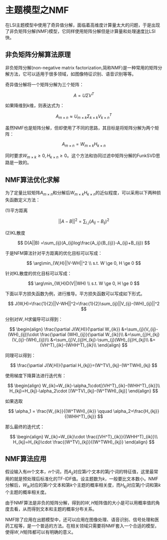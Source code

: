 # 主题模型之NMF

在LSI主题模型中使用了奇异值分解，面临着高维度计算量太大的问题，于是出现了非负矩阵分解(NMF)模型，它同样使用矩阵分解但是计算量和处理速度比LSI快。



## 非负矩阵分解算法原理

非负矩阵分解(non-negative matrix factorization,简称NMF)是一种常用的矩阵分解方法，它可以适用于很多领域，如图像特征识别、语音识别等等。

奇异值分解将一个矩阵分解为三个矩阵：

$$
A = U\Sigma V^T
$$

如果降维到$k$维，则表达式为：

$$
A_{m\times n} \approx U_{m\times k}\Sigma_{k\times k} V^T_{k\times n}
$$

虽然NMF也是矩阵分解，但却使用了不同的思路，其目标是将矩阵分解为两个矩阵：

$$
A_{m\times n}=W_{m\times k}H_{k\times n}
$$

同时要求$W_{m\times k}\ge 0 ,H_{k\times n}\ge 0$。这个方法和协同过滤中矩阵分解的FunkSVD思路是一致的。



## NMF算法优化求解

为了定量比较矩阵$A_{m\times n}$和分解后$W_{m\times k}H_{k\times n}$的近似程度，可以采用以下两种损失函数定义方法：

(1)平方距离

$$
||A-B||^2=\sum_{i,j}(A_{ij}-B_{ij})^2
$$

(2)KL散度

$$
D(A||B) =\sum_{ij}(A_{ij}log\frac{A_ij}{B_{ij}}-A_{ij}+B_{ij})
$$

于是NFM算法针对平方距离的优化目标可以写成：

$$
\arg\min_{W,H}||V-WH||^2
\\
s.t. W \ge 0, H \ge 0
$$

针对KL散度的优化目标可以写成：

$$
\arg\min_{W,H}D(V||WH)
\\
s.t. W \ge 0, H \ge 0
$$

下面以平方损失函数为例，进行推导。平方损失函数可以写成如下形式。

$$
J(W,H)=\frac{1}{2}||V-WH||^2=\frac{1}{2}\sum_{ij}||V_{ij}-(WH)_{ij}||^2
$$

分别对$W,H$求偏导可以得到：

$$
\begin{align}
\frac{\partial J(W,H)}{\partial W_{ik}}
&=\sum_{j}(V_{ij}-(WH)_{ij})\cdot \frac{\partial (WH)_{ij}}{\partial W_{ik}}\\
&=\sum_{j}H_{kj}(V_{ij}-(WH)_{ij})\\
&=\sum_{j}V_{ij}H_{kj}-\sum_{j}(WH)_{ij}H_{kj}\\
&=(VH^T)_{ik}-(WHH^T)_{ik}\\
\end{align}
$$

同理可以得到：

$$
\frac{\partial J(W,H)}{\partial H_{kj}}=(W^TV)_{kj}-(W^TWH)_{kj}
$$

使用梯度下降算法进行迭代有：

$$
\begin{align}
W_{ik}=W_{ik}-\alpha_1\cdot[(VH^T)_{ik}-(WHH^T)_{ik}]\\
H_{kj}=H_{kj}-\alpha_2\cdot [(W^TV)_{kj}-(W^TWH)_{kj}]
\end{align}
$$

如果选取

$$
\alpha_1 = \frac{W_{ik}}{(W^TWH)_{ik}} \qquad  \alpha_2=\frac{H_{kj}}{(WHH^T)_{kj}}
$$

那么最终的迭代式：

$$
\begin{align}
W_{ik}=W_{ik}\cdot \frac{(VH^T)_{ik}}{(WHH^T)_{ik}}\\
H_{kj}=H_{kj}\cdot \frac{(W^TV)_{kj}}{(W^TWH)_{kj}}
\end{align}
$$


## NMF算法应用

假设输入有$m$个文本，$n$个词，而$A_{ij}$对应第$i$个文本的第$j$个词的特征值，这里最常用的就是预处理后标准化的TF-IDF值。设主题数为$k$，一般要比文本数小。NMF分解后，$W_{ik}$对应的第$i$个文本和第$k$个主题的概率相关度，而$H_{kj}$对应第$j$个词和第$k$个主题的概率相关度。

由于NMF算法是非负的矩阵分解，得到的$W,H$矩阵值的大小是可以用概率值的角度去看，从而得到文本和主题的概率分布关系。

NMF除了应用在出题模型中，还可以应用在图像处理、语音识别、信号处理和医药工程等，是一个普适的方法。在相关领域只需要将NMF套入一个合适的模型，使得$W,H$矩阵都可以有明确的意义。



